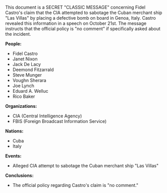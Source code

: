 This document is a SECRET "CLASSIC MESSAGE" concerning Fidel Castro's claim that the CIA attempted to sabotage the Cuban merchant ship "Las Villas" by placing a defective bomb on board in Genoa, Italy. Castro revealed this information in a speech on October 21st. The message instructs that the official policy is "no comment" if specifically asked about the incident.

**People:**

*   Fidel Castro
*   Janet Nixon
*   Jack De Lacy
*   Deemond Fitzarrald
*   Steve Munger
*   Voughn Sherara
*   Joe Lynch
*   Eduard A. Welluc
*   Rico Baker

**Organizations:**

*   CIA (Central Intelligence Agency)
*   FBIS (Foreign Broadcast Information Service)

**Nations:**

*   Cuba
*   Italy

**Events:**

*   Alleged CIA attempt to sabotage the Cuban merchant ship "Las Villas"

**Conclusions:**

*   The official policy regarding Castro's claim is "no comment."

